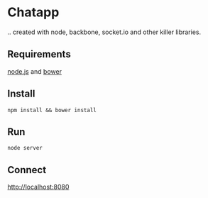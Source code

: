 Chatapp
=======

.. created with node, backbone, socket.io and other killer libraries. 


Requirements
------------

[node.js](http://nodejs.org) and [bower](http://bower.io)


Install
-------

    npm install && bower install


Run
---

    node server


Connect
-------

[http://localhost:8080](http://localhost:8080)
